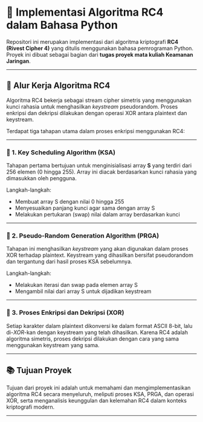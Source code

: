 # 🔐 Implementasi Algoritma RC4 dalam Bahasa Python

Repositori ini merupakan implementasi dari algoritma kriptografi **RC4 (Rivest Cipher 4)** yang ditulis menggunakan bahasa pemrograman Python. Proyek ini dibuat sebagai bagian dari **tugas proyek mata kuliah Keamanan Jaringan**.

---

## 📌 Alur Kerja Algoritma RC4

Algoritma RC4 bekerja sebagai stream cipher simetris yang menggunakan kunci rahasia untuk menghasilkan _keystream_ pseudorandom. Proses enkripsi dan dekripsi dilakukan dengan operasi XOR antara plaintext dan keystream.

Terdapat tiga tahapan utama dalam proses enkripsi menggunakan RC4:

---

### 🔸 1. **Key Scheduling Algorithm (KSA)**

Tahapan pertama bertujuan untuk menginisialisasi array **S** yang terdiri dari 256 elemen (0 hingga 255). Array ini diacak berdasarkan kunci rahasia yang dimasukkan oleh pengguna.

Langkah-langkah:

- Membuat array S dengan nilai 0 hingga 255
- Menyesuaikan panjang kunci agar sama dengan array S
- Melakukan pertukaran (swap) nilai dalam array berdasarkan kunci

---

### 🔸 2. **Pseudo-Random Generation Algorithm (PRGA)**

Tahapan ini menghasilkan _keystream_ yang akan digunakan dalam proses XOR terhadap plaintext. Keystream yang dihasilkan bersifat pseudorandom dan tergantung dari hasil proses KSA sebelumnya.

Langkah-langkah:

- Melakukan iterasi dan swap pada elemen array S
- Mengambil nilai dari array S untuk dijadikan keystream

---

### 🔸 3. **Proses Enkripsi dan Dekripsi (XOR)**

Setiap karakter dalam plaintext dikonversi ke dalam format ASCII 8-bit, lalu di-_XOR_-kan dengan keystream yang telah dihasilkan. Karena RC4 adalah algoritma simetris, proses dekripsi dilakukan dengan cara yang sama menggunakan keystream yang sama.

---

## 📚 Tujuan Proyek

Tujuan dari proyek ini adalah untuk memahami dan mengimplementasikan algoritma RC4 secara menyeluruh, meliputi proses KSA, PRGA, dan operasi XOR, serta menganalisis keunggulan dan kelemahan RC4 dalam konteks kriptografi modern.

---
